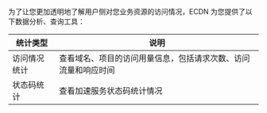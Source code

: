 为了让您更加透明地了解用户侧对您业务资源的访问情况，ECDN 为您提供了以下数据分析、查询工具：

| 统计类型                                     | 说明                  |
| ---------------------------------------- | -------------------- |
| 访问情况统计 | 查看域名、项目的访问用量信息，包括请求次数、访问流量和响应时间 |
| 状态码统计 | 查看加速服务状态码统计情况 |

